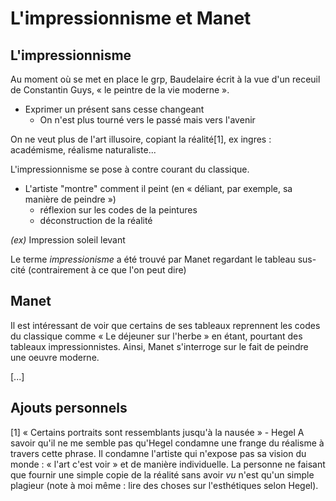 # L'impressionnisme et Manet

## L'impressionnisme

Au moment où se met en place le grp,  Baudelaire écrit à la vue d'un receuil de Constantin Guys, « le peintre de la vie moderne ».

* Exprimer un présent sans cesse changeant
  * On n'est plus tourné vers le passé mais vers l'avenir

On ne veut plus de l'art illusoire, copiant la réalité[1], ex ingres : académisme, réalisme naturaliste...

L'impressionnisme se pose à contre courant du classique.
* L'artiste "montre" comment il peint (en « déliant, par exemple, sa manière de peindre »)
  * réflexion sur les codes de la peintures
  * déconstruction de la réalité

*(ex)* Impression soleil levant

Le terme *impressionisme* a été trouvé par Manet regardant le tableau sus-cité (contrairement à ce que l'on peut dire)

## Manet

Il est intéressant de voir que certains de ses tableaux reprennent les codes du classique comme « Le déjeuner sur l'herbe » en étant, pourtant des tableaux impressionnistes. Ainsi, Manet s'interroge sur le fait de peindre une oeuvre moderne.

[...]

## Ajouts personnels

[1] « Certains portraits sont ressemblants jusqu'à la nausée » - Hegel
A savoir qu'il ne me semble pas qu'Hegel condamne une frange du réalisme à travers cette phrase. Il condamne l'artiste qui n'expose pas sa vision du monde : « l'art c'est voir » et de manière individuelle. La personne ne faisant que fournir une simple copie de la réalité sans avoir *vu* n'est qu'un simple plagieur (note à moi même : lire des choses sur l'esthétiques selon Hegel).
